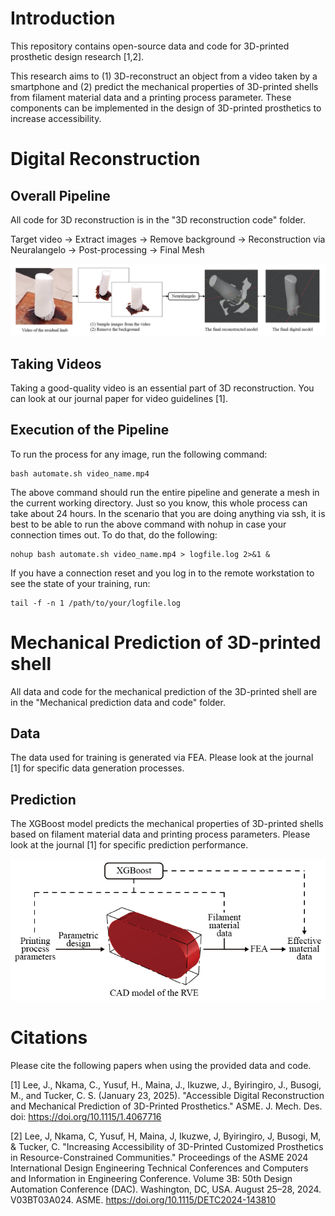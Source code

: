 # Introduction
This repository contains open-source data and code for 3D-printed prosthetic design research [1,2].

This research aims to (1) 3D-reconstruct an object from a video taken by a smartphone and (2) predict the mechanical properties of 3D-printed shells from filament material data and a printing process parameter.
These components can be implemented in the design of 3D-printed prosthetics to increase accessibility.

# Digital Reconstruction
## Overall Pipeline
All code for 3D reconstruction is in the "3D reconstruction code" folder.

Target video → Extract images → Remove background → Reconstruction via Neuralangelo → Post-processing → Final Mesh

![image alt](https://github.com/AiPEX-Lab/3D-printed-Prosthetic-Design/blob/main/Figures/3D%20Reconstruction%20Figure.png?raw=true)

## Taking Videos
Taking a good-quality video is an essential part of 3D reconstruction.
You can look at our journal paper for video guidelines [1].

## Execution of the Pipeline
To run the process for any image, run the following command:
```
bash automate.sh video_name.mp4
```

The above command should run the entire pipeline and generate a mesh in the current working directory. Just so you know, this whole process can take about 24 hours.
In the scenario that you are doing anything via ssh, it is best to be able to run the above command with nohup in case your connection times out. To do that, do the following:
```
nohup bash automate.sh video_name.mp4 > logfile.log 2>&1 &
```

If you have a connection reset and you log in to the remote workstation to see the state of your training, run:
```
tail -f -n 1 /path/to/your/logfile.log
```

# Mechanical Prediction of 3D-printed shell
All data and code for the mechanical prediction of the 3D-printed shell are in the "Mechanical prediction data and code" folder.

## Data
The data used for training is generated via FEA. Please look at the journal [1] for specific data generation processes.

## Prediction
The XGBoost model predicts the mechanical properties of 3D-printed shells based on filament material data and printing process parameters.
Please look at the journal [1] for specific prediction performance.

![image alt](https://github.com/AiPEX-Lab/3D-printed-Prosthetic-Design/blob/main/Figures/Mechanical%20Prediction%20Figure.png?raw=true)

# Citations
Please cite the following papers when using the provided data and code.

[1] Lee, J., Nkama, C., Yusuf, H., Maina, J., Ikuzwe, J., Byiringiro, J., Busogi, M., and Tucker, C. S. (January 23, 2025). "Accessible Digital Reconstruction and Mechanical Prediction of 3D-Printed Prosthetics." ASME. J. Mech. Des. doi: https://doi.org/10.1115/1.4067716

[2] Lee, J, Nkama, C, Yusuf, H, Maina, J, Ikuzwe, J, Byiringiro, J, Busogi, M, & Tucker, C. "Increasing Accessibility of 3D-Printed Customized Prosthetics in Resource-Constrained Communities." Proceedings of the ASME 2024 International Design Engineering Technical Conferences and Computers and Information in Engineering Conference. Volume 3B: 50th Design Automation Conference (DAC). Washington, DC, USA. August 25–28, 2024. V03BT03A024. ASME. https://doi.org/10.1115/DETC2024-143810
